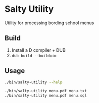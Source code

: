 # Salty Utility

Utility for processing bording school menus


## Build

1. Install a D compiler + DUB
2. `dub build --build=io`


## Usage

```sh
./bin/salty-utility --help

./bin/salty-utility menu.pdf menu.txt
./bin/salty-utility menu.pdf menu.sql
```
